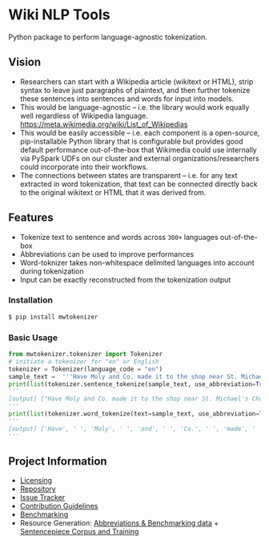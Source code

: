 # Wiki NLP Tools
Python package to perform language-agnostic tokenization.
## Vision
 - Researchers can start with a Wikipedia article (wikitext or HTML), strip syntax to leave just paragraphs of plaintext, and then further tokenize these sentences into sentences and words for input into models.
 - This would be language-agnostic – i.e. the library would work equally well regardless of Wikipedia language.
  https://meta.wikimedia.org/wiki/List_of_Wikipedias
 - This would be easily accessible – i.e. each component is a open-source, pip-installable Python library that is configurable but provides good default performance out-of-the-box that Wikimedia could use internally via PySpark UDFs on our cluster and external organizations/researchers could incorporate into their workflows.
 - The connections between states are transparent – i.e. for any text extracted in word tokenization, that text can be connected directly back to the original wikitext or HTML that it was derived from.


## Features
- Tokenize text to sentence and words across `300+` languages out-of-the-box
- Abbreviations can be used to improve performances
- Word-toknizer takes non-whitespace delimited languages into account during tokenization
- Input can be exactly reconstructed from the tokenization output

### Installation
```bash
$ pip install mwtokenizer
```

### Basic Usage
```python
from mwtokenizer.tokenizer import Tokenizer
# initiate a tokenizer for "en" or English
tokenizer = Tokenizer(language_code = "en")
sample_text =  '''Have Moly and Co. made it to the shop near St. Michael's Church?? \n\t The address is written by Bohr Jr.   here!'''
print(list(tokenizer.sentence_tokenize(sample_text, use_abbreviation=True)))
'''
[output] ["Have Moly and Co. made it to the shop near St. Michael's Church?? \n\t ", 'The address is written by Bohr Jr.   here!']
'''
print(list(tokenizer.word_tokenize(text=sample_text, use_abbreviation=True)))
'''
[output] ['Have', ' ', 'Moly', ' ', 'and', ' ', 'Co.', ' ', 'made', ' ', 'it', ' ', 'to', ' ', 'the', ' ', 'shop', ' ', 'near', ' ', 'St.', ' ', "Michael's", ' ', 'Church', '??', ' \n\t ', 'The', ' ', 'address', ' ', 'is', ' ', 'written', ' ', 'by', ' ', 'Bohr', ' ', 'Jr.', '   ', 'here', '!']
'''
```

## Project Information
- [Licensing](https://gitlab.wikimedia.org/repos/research/wiki-nlp-tools/-/blob/main/LICENSE)
- [Repository](https://gitlab.wikimedia.org/repos/research/wiki-nlp-tools)
- [Issue Tracker](https://gitlab.wikimedia.org/repos/research/wiki-nlp-tools/-/issues)
- [Contribution Guidelines](CONTRIBUTION.md)
- [Benchmarking](benchmarking/)
- Resource Generation: [Abbreviations & Benchmarking data](notebooks/) + [Sentencepiece Corpus and Training](spc_scripts/)
